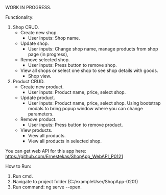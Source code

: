 WORK IN PROGRESS.

Functionality:
1. Shop CRUD.
    - Create new shop.
        - User inputs: Shop name.
    - Update shop.
        - User inputs: Change shop name, manage products from shop page (in progress),
    - Remove selected shop.
        - User inputs: Press button to remove shop.
    - View all shops or select one shop to see shop details with goods.
        - Shop view.
2. Product CRUD.
    - Create new product.
        - User inputs: Product name, price, select shop.
    - Update product.
        - User inputs: Product name, price, select shop. Using bootstrap modals to bring popup window where you can change parameters.
    - Remove product.
        - User inputs: Press button to remove product.
    - View products.
        - View all products.
        - View all products in selected shop.

You can get web API for this app here: https://github.com/Ernestekas/ShopApp_WebAPI_P0121

How to Run:
1. Run cmd.
2. Navigate to project folder (C:/exampleUser/ShopApp-0201)
3. Run command: ng serve --open.